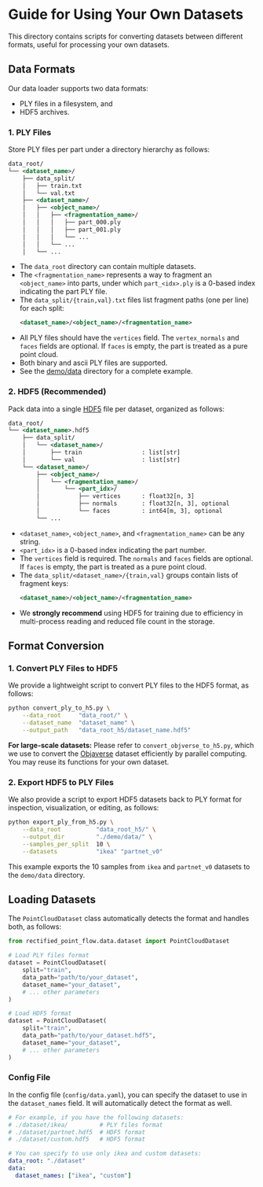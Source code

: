 # Guide for Using Your Own Datasets

This directory contains scripts for converting datasets between different formats, useful for processing your own datasets. 

## Data Formats

Our data loader supports two data formats: 
- PLY files in a filesystem, and
- HDF5 archives.

### 1. PLY Files

Store PLY files per part under a directory hierarchy as follows:

```xml
data_root/
└── <dataset_name>/
    ├── data_split/
    │   ├── train.txt
    │   └── val.txt
    ├── <dataset_name>/
    │   ├── <object_name>/
    │   │   ├── <fragmentation_name>/
    │   │   │   ├── part_000.ply
    │   │   │   ├── part_001.ply
    │   │   │   └── ...
    │   │   └── ...
    │   └── ...
```

- The `data_root` directory can contain multiple datasets.
- The `<fragmentation_name>` represents a way to fragment an `<object_name>` into parts, under which `part_<idx>.ply` is a 0-based index indicating the part PLY file.
- The `data_split/{train,val}.txt` files list fragment paths (one per line) for each split:
  ```xml
  <dataset_name>/<object_name>/<fragmentation_name>
  ```
- All PLY files should have the `vertices` field. The `vertex_normals` and `faces` fields are optional. If `faces` is empty, the part is treated as a pure point cloud.
- Both binary and ascii PLY files are supported. 
- See the [demo/data](../demo/data) directory for a complete example.

### 2. HDF5 (Recommended)

Pack data into a single [HDF5](https://www.hdfgroup.org/solutions/hdf5/) file per dataset, organized as follows:

```xml
data_root/
└── <dataset_name>.hdf5
    ├── data_split/
    │   └── <dataset_name>/
    │       ├── train                 : list[str]
    │       └── val                   : list[str]
    └── <dataset_name>/
        ├── <object_name>/
        │   └── <fragmentation_name>/
        │       └── <part_idx>/
        │           ├── vertices      : float32[n, 3]
        │           ├── normals       : float32[n, 3], optional
        │           └── faces         : int64[m, 3], optional
        └── ...
```

- `<dataset_name>`, `<object_name>`, and `<fragmentation_name>` can be any string.
- `<part_idx>` is a 0-based index indicating the part number.
- The `vertices` field is required. The `normals` and `faces` fields are optional. If `faces` is empty, the part is treated as a pure point cloud.
- The `data_split/<dataset_name>/{train,val}` groups contain lists of fragment keys:
  ```xml
  <dataset_name>/<object_name>/<fragmentation_name>
  ```
- We **strongly recommend** using HDF5 for training due to efficiency in multi-process reading and reduced file count in the storage.

## Format Conversion

### 1. Convert PLY Files to HDF5

We provide a lightweight script to convert PLY files to the HDF5 format, as follows:

```bash
python convert_ply_to_h5.py \
    --data_root     "data_root/" \
    --dataset_name  "dataset_name" \
    --output_path   "data_root_h5/dataset_name.hdf5"
```

**For large-scale datasets:** Please refer to `convert_objverse_to_h5.py`, which we use to convert the [Objaverse](https://objaverse.allenai.org/) dataset efficiently by parallel computing. You may reuse its functions for your own dataset.

### 2. Export HDF5 to PLY Files

We also provide a script to export HDF5 datasets back to PLY format for inspection, visualization, or editing, as follows:

```bash
python export_ply_from_h5.py \
    --data_root          "data_root_h5/" \
    --output_dir         "./demo/data/" \
    --samples_per_split  10 \
    --datasets           "ikea" "partnet_v0"
```

This example exports the 10 samples from `ikea` and `partnet_v0` datasets to the `demo/data` directory.


## Loading Datasets

The `PointCloudDataset` class automatically detects the format and handles both, as follows:

```python
from rectified_point_flow.data.dataset import PointCloudDataset

# Load PLY files format
dataset = PointCloudDataset(
    split="train",
    data_path="path/to/your_dataset",
    dataset_name="your_dataset",
    # ... other parameters
)

# Load HDF5 format
dataset = PointCloudDataset(
    split="train", 
    data_path="path/to/your_dataset.hdf5",
    dataset_name="your_dataset",
    # ... other parameters
)
```

### Config File

In the config file (`config/data.yaml`), you can specify the dataset to use in the `dataset_names` field. It will automatically detect the format as well.

```yaml
# For example, if you have the following datasets:
# ./dataset/ikea/         # PLY files format
# ./dataset/partnet.hdf5  # HDF5 format
# ./dataset/custom.hdf5   # HDF5 format

# You can specify to use only ikea and custom datasets:
data_root: "./dataset"
data:
  dataset_names: ["ikea", "custom"]
```